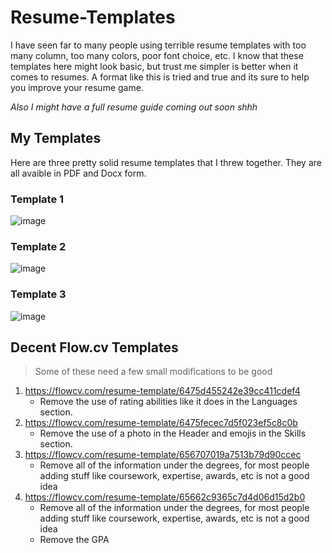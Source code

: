 # Resume-Templates
I have seen far to many people using terrible resume templates with too many column, too many colors, poor font choice, etc. I know that these templates here might look basic, but trust me simpler is better when it comes to resumes. A format like this is tried and true and its sure to help you improve your resume game. 

*Also I might have a full resume guide coming out soon shhh*

## My Templates
Here are three pretty solid resume templates that I threw together. They are all avaible in PDF and Docx form. 
### Template 1 
![image](https://github.com/HiroNewf/Resume-Templates/assets/64501695/5fe499fd-b335-48d8-a17e-f6f787430d0b)
### Template 2
![image](https://github.com/HiroNewf/Resume-Templates/assets/64501695/9473b752-e98d-41d0-9142-773199419d23)
### Template 3
![image](https://github.com/HiroNewf/Resume-Templates/assets/64501695/c4e3760c-ea54-4377-8bce-aa4eda78328d)
## Decent Flow.cv Templates
> Some of these need a few small modifications to be good 
1. https://flowcv.com/resume-template/6475d455242e39cc411cdef4
   * Remove the use of rating abilities like it does in the Languages section.
2. https://flowcv.com/resume-template/6475fecec7d5f023ef5c8c0b
   * Remove the use of a photo in the Header and emojis in the Skills section.
3. https://flowcv.com/resume-template/656707019a7513b79d90ccec
   * Remove all of the information under the degrees, for most people adding stuff like coursework, expertise, awards, etc is not a good idea
4. https://flowcv.com/resume-template/65662c9365c7d4d06d15d2b0
   * Remove all of the information under the degrees, for most people adding stuff like coursework, expertise, awards, etc is not a good idea
   * Remove the GPA
     
